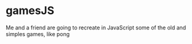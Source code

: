 # gamesJS
Me and a friend are going to recreate in JavaScript some of the old and simples games, like pong
